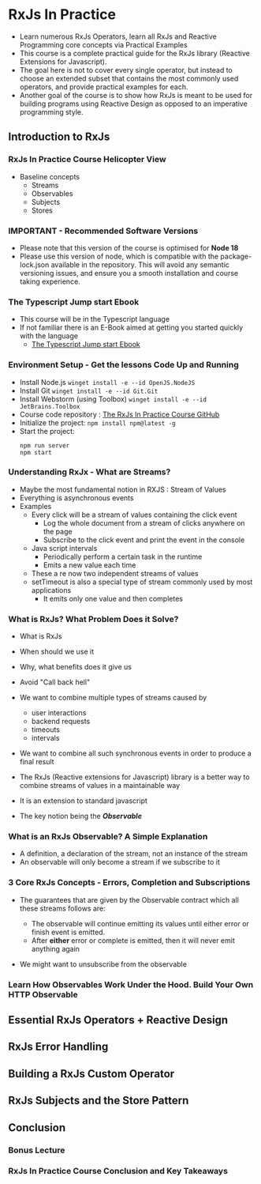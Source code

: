 # RxJs In Practice

- Learn numerous RxJs Operators, learn all RxJs and Reactive Programming core concepts via Practical Examples
- This course is a complete practical guide for the RxJs library (Reactive Extensions for Javascript).
- The goal here is not to cover every single operator, but instead to choose an extended subset that contains the most commonly used operators, and provide practical examples for each.
- Another goal of the course is to show how RxJs is meant to be used for building programs using Reactive Design as opposed to an imperative programming style.

## Introduction to RxJs

### RxJs In Practice Course Helicopter View

- Baseline concepts
    - Streams
    - Observables
    - Subjects
    - Stores

### IMPORTANT - Recommended Software Versions

- Please note that this version of the course is optimised for **Node 18**
- Please use this version of node, which is compatible with the package-lock.json available in the repository. This will avoid any semantic versioning issues, and ensure you a smooth installation and course taking experience.

### The Typescript Jump start Ebook

- This course will be in the Typescript language
- If not familiar there is an E-Book aimed at getting you started quickly with the language
  - [The Typescript Jump start Ebook](Typescript_Jumpstart_Book_Udemy.pdf)

### Environment Setup - Get the lessons Code Up and Running

- Install Node.js `winget install -e --id OpenJS.NodeJS`
- Install Git `winget install -e --id Git.Git`
- Install Webstorm (using Toolbox) `winget install -e --id JetBrains.Toolbox`
- Course code repository : [The RxJs In Practice Course GitHub](https://github.com/angular-university/rxjs-course)
- Initialize the project: `npm install npm@latest -g`
- Start the project:
  ```
  npm run server
  npm start
  ```

### Understanding RxJx - What are Streams?

- Maybe the most fundamental notion in RXJS : Stream of Values
- Everything is asynchronous events
- Examples
  - Every click will be a stream of values containing the click event
    - Log the whole document from a stream of clicks anywhere on the page
    - Subscribe to the click event and print the event in the console
  - Java script intervals
    - Periodically perform a certain task in the runtime
    - Emits a new value each time
  - These a re now two independent streams of values
  - setTimeout is also a special type of stream commonly used by most applications
    - It emits only one value and then completes

### What is RxJs? What Problem Does it Solve?

- What is RxJs
- When should we use it
- Why, what benefits does it give us

- Avoid "Call back hell"
- We want to combine multiple types of streams caused by
  - user interactions
  - backend requests
  - timeouts
  - intervals
- We want to combine all such synchronous events in order to produce a final result 
- The RxJs (Reactive extensions for Javascript) library is a better way to combine streams of values in a maintainable way
- It is an extension to standard javascript
- The key notion being the ***Observable***

### What is an RxJs Observable? A Simple Explanation

- A definition, a declaration of the stream, not an instance of the stream
- An observable will only become a stream if we subscribe to it

### 3 Core RxJs Concepts - Errors, Completion and Subscriptions

- The guarantees that are given by the Observable contract which all these streams follows are:
  - The observable will continue emitting its values until either error or finish event is emitted.
  - After **either** error or complete is emitted, then it will never emit anything again

- We might want to unsubscribe from the observable

### Learn How Observables Work Under the Hood. Build Your Own HTTP Observable
## Essential RxJs Operators + Reactive Design
## RxJs Error Handling
## Building a RxJs Custom Operator
## RxJs Subjects and the Store Pattern
## Conclusion
### Bonus Lecture
### RxJs In Practice Course Conclusion and Key Takeaways
